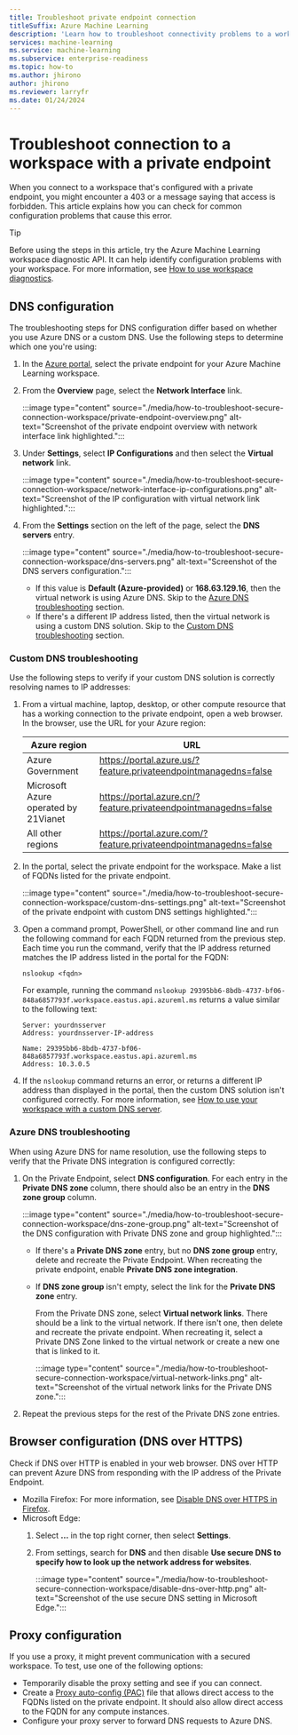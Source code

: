 ```yaml
---
title: Troubleshoot private endpoint connection
titleSuffix: Azure Machine Learning
description: 'Learn how to troubleshoot connectivity problems to a workspace that is configured with a private endpoint.'
services: machine-learning
ms.service: machine-learning
ms.subservice: enterprise-readiness
ms.topic: how-to
ms.author: jhirono
author: jhirono
ms.reviewer: larryfr
ms.date: 01/24/2024
---
```


# Troubleshoot connection to a workspace with a private endpoint

When you connect to a workspace that's configured with a private endpoint, you might encounter a 403 or a message saying that access is forbidden. This article explains how you can check for common configuration problems that cause this error.

> [!TIP]
> Before using the steps in this article, try the Azure Machine Learning workspace diagnostic API. It can help identify configuration problems with your workspace. For more information, see [How to use workspace diagnostics](how-to-workspace-diagnostic-api.md).

## DNS configuration

The troubleshooting steps for DNS configuration differ based on whether you use Azure DNS or a custom DNS. Use the following steps to determine which one you're using:

1. In the [Azure portal](https://portal.azure.com), select the private endpoint for your Azure Machine Learning workspace.

1. From the **Overview** page, select the **Network Interface** link.

    :::image type="content" source="./media/how-to-troubleshoot-secure-connection-workspace/private-endpoint-overview.png" alt-text="Screenshot of the private endpoint overview with network interface link highlighted.":::

1. Under **Settings**, select **IP Configurations** and then select the **Virtual network** link.

    :::image type="content" source="./media/how-to-troubleshoot-secure-connection-workspace/network-interface-ip-configurations.png" alt-text="Screenshot of the IP configuration with virtual network link highlighted.":::

1. From the **Settings** section on the left of the page, select the **DNS servers** entry.

    :::image type="content" source="./media/how-to-troubleshoot-secure-connection-workspace/dns-servers.png" alt-text="Screenshot of the DNS servers configuration.":::

    * If this value is **Default (Azure-provided)** or **168.63.129.16**, then the virtual network is using Azure DNS. Skip to the [Azure DNS troubleshooting](#azure-dns-troubleshooting) section.
    * If there's a different IP address listed, then the virtual network is using a custom DNS solution. Skip to the [Custom DNS troubleshooting](#custom-dns-troubleshooting) section.

### Custom DNS troubleshooting

Use the following steps to verify if your custom DNS solution is correctly resolving names to IP addresses:

1. From a virtual machine, laptop, desktop, or other compute resource that has a working connection to the private endpoint, open a web browser. In the browser, use the URL for your Azure region:

    | Azure region | URL |
    | ----- | ----- |
    | Azure Government | <https://portal.azure.us/?feature.privateendpointmanagedns=false> |
    | Microsoft Azure operated by 21Vianet | <https://portal.azure.cn/?feature.privateendpointmanagedns=false> |
    | All other regions | <https://portal.azure.com/?feature.privateendpointmanagedns=false> |

1. In the portal, select the private endpoint for the workspace. Make a list of FQDNs listed for the private endpoint.

    :::image type="content" source="./media/how-to-troubleshoot-secure-connection-workspace/custom-dns-settings.png" alt-text="Screenshot of the private endpoint with custom DNS settings highlighted.":::

1. Open a command prompt, PowerShell, or other command line and run the following command for each FQDN returned from the previous step. Each time you run the command, verify that the IP address returned matches the IP address listed in the portal for the FQDN:

    `nslookup <fqdn>`

    For example, running the command `nslookup 29395bb6-8bdb-4737-bf06-848a6857793f.workspace.eastus.api.azureml.ms` returns a value similar to the following text:

    ```text
    Server: yourdnsserver
    Address: yourdnsserver-IP-address

    Name: 29395bb6-8bdb-4737-bf06-848a6857793f.workspace.eastus.api.azureml.ms
    Address: 10.3.0.5
    ```

1. If the `nslookup` command returns an error, or returns a different IP address than displayed in the portal, then the custom DNS solution isn't configured correctly. For more information, see [How to use your workspace with a custom DNS server](how-to-custom-dns.md).

### Azure DNS troubleshooting

When using Azure DNS for name resolution, use the following steps to verify that the Private DNS integration is configured correctly:

1. On the Private Endpoint, select **DNS configuration**. For each entry in the **Private DNS zone** column, there should also be an entry in the **DNS zone group** column.

    :::image type="content" source="./media/how-to-troubleshoot-secure-connection-workspace/dns-zone-group.png" alt-text="Screenshot of the DNS configuration with Private DNS zone and group highlighted.":::

    * If there's a **Private DNS zone** entry, but no **DNS zone group** entry, delete and recreate the Private Endpoint. When recreating the private endpoint, enable **Private DNS zone integration**.
    * If **DNS zone group** isn't empty, select the link for the **Private DNS zone** entry.

        From the Private DNS zone, select **Virtual network links**. There should be a link to the virtual network. If there isn't one, then delete and recreate the private endpoint. When recreating it, select a Private DNS Zone linked to the virtual network or create a new one that is linked to it.

        :::image type="content" source="./media/how-to-troubleshoot-secure-connection-workspace/virtual-network-links.png" alt-text="Screenshot of the virtual network links for the Private DNS zone.":::

1. Repeat the previous steps for the rest of the Private DNS zone entries.

## Browser configuration (DNS over HTTPS)

Check if DNS over HTTP is enabled in your web browser. DNS over HTTP can prevent Azure DNS from responding with the IP address of the Private Endpoint.

* Mozilla Firefox: For more information, see [Disable DNS over HTTPS in Firefox](https://support.mozilla.org/en-US/kb/firefox-dns-over-https).
* Microsoft Edge:
    1. Select **...** in the top right corner, then select **Settings**.
    1. From settings, search for **DNS** and then disable **Use secure DNS to specify how to look up the network address for websites**.

        :::image type="content" source="./media/how-to-troubleshoot-secure-connection-workspace/disable-dns-over-http.png" alt-text="Screenshot of the use secure DNS setting in Microsoft Edge.":::

## Proxy configuration

If you use a proxy, it might prevent communication with a secured workspace. To test, use one of the following options:

* Temporarily disable the proxy setting and see if you can connect.
* Create a [Proxy auto-config (PAC)](https://wikipedia.org/wiki/Proxy_auto-config) file that allows direct access to the FQDNs listed on the private endpoint. It should also allow direct access to the FQDN for any compute instances.
* Configure your proxy server to forward DNS requests to Azure DNS.
